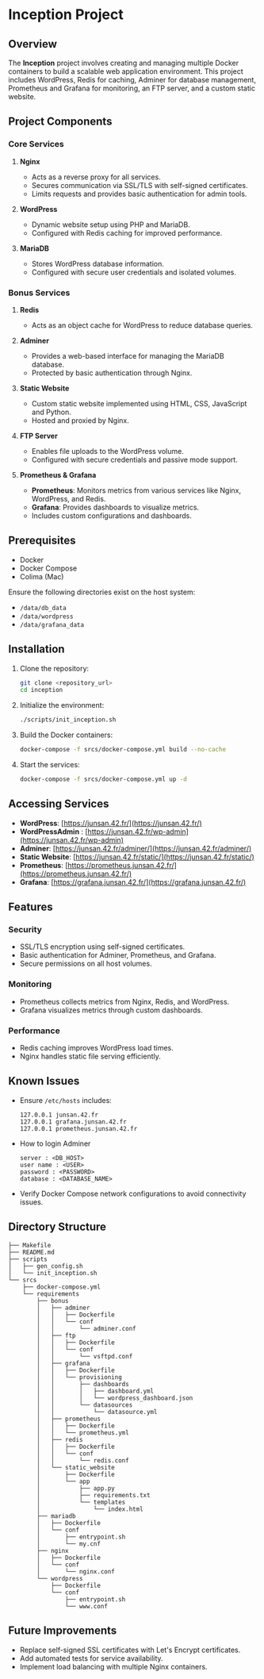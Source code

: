 # Inception Project

## Overview
The **Inception** project involves creating and managing multiple Docker containers to build a scalable web application environment. This project includes WordPress, Redis for caching, Adminer for database management, Prometheus and Grafana for monitoring, an FTP server, and a custom static website.

## Project Components

### Core Services
1. **Nginx**
   - Acts as a reverse proxy for all services.
   - Secures communication via SSL/TLS with self-signed certificates.
   - Limits requests and provides basic authentication for admin tools.

2. **WordPress**
   - Dynamic website setup using PHP and MariaDB.
   - Configured with Redis caching for improved performance.

3. **MariaDB**
   - Stores WordPress database information.
   - Configured with secure user credentials and isolated volumes.

### Bonus Services
1. **Redis**
   - Acts as an object cache for WordPress to reduce database queries.

2. **Adminer**
   - Provides a web-based interface for managing the MariaDB database.
   - Protected by basic authentication through Nginx.

3. **Static Website**
   - Custom static website implemented using HTML, CSS, JavaScript and Python.
   - Hosted and proxied by Nginx.

4. **FTP Server**
   - Enables file uploads to the WordPress volume.
   - Configured with secure credentials and passive mode support.

5. **Prometheus & Grafana**
   - **Prometheus**: Monitors metrics from various services like Nginx, WordPress, and Redis.
   - **Grafana**: Provides dashboards to visualize metrics.
   - Includes custom configurations and dashboards.

## Prerequisites

- Docker
- Docker Compose
- Colima (Mac)

Ensure the following directories exist on the host system:
- `/data/db_data`
- `/data/wordpress`
- `/data/grafana_data`

## Installation

1. Clone the repository:
   ```bash
   git clone <repository_url>
   cd inception
   ```

2. Initialize the environment:
   ```bash
   ./scripts/init_inception.sh
   ```

3. Build the Docker containers:
   ```bash
   docker-compose -f srcs/docker-compose.yml build --no-cache
   ```

4. Start the services:
   ```bash
   docker-compose -f srcs/docker-compose.yml up -d
   ```

## Accessing Services

- **WordPress**: [https://junsan.42.fr/](https://junsan.42.fr/)
- **WordPressAdmin** : [https://junsan.42.fr/wp-admin](https://junsan.42.fr/wp-admin)
- **Adminer**: [https://junsan.42.fr/adminer/](https://junsan.42.fr/adminer/)
- **Static Website**: [https://junsan.42.fr/static/](https://junsan.42.fr/static/)
- **Prometheus**: [https://prometheus.junsan.42.fr/](https://prometheus.junsan.42.fr/)
- **Grafana**: [https://grafana.junsan.42.fr/](https://grafana.junsan.42.fr/)

## Features

### Security
- SSL/TLS encryption using self-signed certificates.
- Basic authentication for Adminer, Prometheus, and Grafana.
- Secure permissions on all host volumes.

### Monitoring
- Prometheus collects metrics from Nginx, Redis, and WordPress.
- Grafana visualizes metrics through custom dashboards.

### Performance
- Redis caching improves WordPress load times.
- Nginx handles static file serving efficiently.

## Known Issues
- Ensure `/etc/hosts` includes:
  ```
  127.0.0.1 junsan.42.fr
  127.0.0.1 grafana.junsan.42.fr
  127.0.0.1 prometheus.junsan.42.fr
  ```
- How to login Adminer
  ```
  server : <DB_HOST>
  user name : <USER>
  password : <PASSWORD>
  database : <DATABASE_NAME>
  ```
- Verify Docker Compose network configurations to avoid connectivity issues.

## Directory Structure
```
├── Makefile
├── README.md
├── scripts
│   ├── gen_config.sh
│   └── init_inception.sh
└── srcs
    ├── docker-compose.yml
    └── requirements
        ├── bonus
        │   ├── adminer
        │   │   ├── Dockerfile
        │   │   └── conf
        │   │       └── adminer.conf
        │   ├── ftp
        │   │   ├── Dockerfile
        │   │   └── conf
        │   │       └── vsftpd.conf
        │   ├── grafana
        │   │   ├── Dockerfile
        │   │   └── provisioning
        │   │       ├── dashboards
        │   │       │   ├── dashboard.yml
        │   │       │   └── wordpress_dashboard.json
        │   │       └── datasources
        │   │           └── datasource.yml
        │   ├── prometheus
        │   │   ├── Dockerfile
        │   │   └── prometheus.yml
        │   ├── redis
        │   │   ├── Dockerfile
        │   │   └── conf
        │   │       └── redis.conf
        │   └── static_website
        │       ├── Dockerfile
        │       └── app
        │           ├── app.py
        │           ├── requirements.txt
        │           └── templates
        │               └── index.html
        ├── mariadb
        │   ├── Dockerfile
        │   └── conf
        │       ├── entrypoint.sh
        │       └── my.cnf
        ├── nginx
        │   ├── Dockerfile
        │   └── conf
        │       └── nginx.conf
        └── wordpress
            ├── Dockerfile
            └── conf
                ├── entrypoint.sh
                └── www.conf
```

## Future Improvements
- Replace self-signed SSL certificates with Let's Encrypt certificates.
- Add automated tests for service availability.
- Implement load balancing with multiple Nginx containers.
